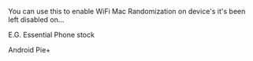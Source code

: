 You can use this to enable WiFi Mac Randomization on device's it's been left disabled on...

E.G. Essential Phone stock

Android Pie+
